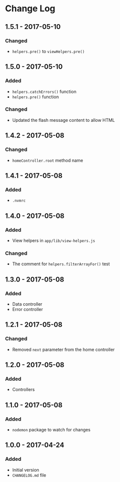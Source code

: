 # Change Log

## 1.5.1 - 2017-05-10

### Changed

- `helpers.pre()` to `viewHelpers.pre()`

## 1.5.0 - 2017-05-10

### Added

- `helpers.catchErrors()` function
- `helpers.pre()` function

### Changed

- Updated the flash message content to allow HTML

## 1.4.2 - 2017-05-08

### Changed

- `homeController.root` method name

## 1.4.1 - 2017-05-08

### Added

- `.nvmrc`

## 1.4.0 - 2017-05-08

### Added

- View helpers in `app/lib/view-helpers.js`

### Changed

- The comment for `helpers.filterArrayFor()` test

## 1.3.0 - 2017-05-08

### Added

- Data controller
- Error controller

## 1.2.1 - 2017-05-08

### Changed

- Removed `next` parameter from the home controller

## 1.2.0 - 2017-05-08

### Added

- Controllers

## 1.1.0 - 2017-05-08

### Added

- `nodemon` package to watch for changes

## 1.0.0 - 2017-04-24

### Added

- Initial version
- `CHANGELOG.md` file
